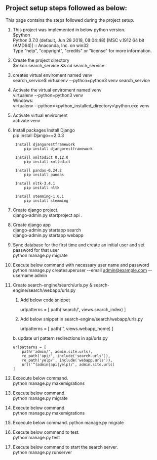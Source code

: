 ## Project setup steps followed as below:
This page contains the steps followed during the project setup.

1. This project was implemented in below python version.  
	$python  
	Python 3.7.0 (default, Jun 28 2018, 08:04:48) [MSC v.1912 64 bit (AMD64)] :: Anaconda, Inc. on win32  
	Type "help", "copyright", "credits" or "license" for more information.  

2. Create the project directory  
	$mkdir search_service && cd search_service  
 
3. creates virtual enviroment named venv  
	search_service$ virtualenv --python=python3 venv search_service  

4. Activate the virtual enviroment named venv  
	virtualenv --python=python3 venv  
	Windows:  
	virtualenv --python=<python_installed_directory>\python.exe venv  

5. Activate virtual enviroment  
	activate venv  


6. Install packages 
		Install Django  
			pip install Django==2.0.3  

		Install djangorestframework  
			pip install djangorestframework  
		
		Install xmltodict 0.12.0
			pip install xmltodict
        
        Install pandas-0.24.2
            pip install pandas
        
        Install nltk-3.4.1
            pip install nltk
        
        Install stemming-1.0.1
            pip install stemming

8. Create django project.  
	django-admin.py startproject api .  


9. Create django app  
	django-admin.py startapp search  
	django-admin.py startapp webapp


10. Sync database for the first time and create an initial user and set password for that user  
	python manage.py migrate  

11. Execute below command with necessary user name and password  
	python manage.py createsuperuser --email admin@example.com --username admin  

12. Create search-engine/search/urls.py  & search-engine/search/webapp/urls.py
	1. Add below code snippet 
		
		urlpatterns = [
			path('search/', views.search_index)
		]
		
	2. Add below snippet in search-engine/search/webapp/urls.py
	
		urlpatterns = [
			path('', views.webapp_home)
		]
		
	b. update url pattern redirections in api/urls.py
	
		urlpatterns = [
			path('admin/', admin.site.urls),
			re_path('api/', include('search.urls')),
			re_path('yelp/', include('webapp.urls')),
			url('^(admin|api|yelp)/', admin.site.urls)
		]
	
13. Excecute below command.  
	python manage.py makemigrations  

14. Execute below command.  
	python manage.py migrate  
 
15. Execute below command.  
	python manage.py makemigrations  

16. Excecute below command.
	python manage.py migrate

17. Execute below command to test.  
	python manage.py test  

18. Execute below command to start the search server.  
	python manage.py runserver  